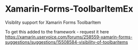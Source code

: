 # Xamarin-Forms-ToolbarItemEx
Visiblity support for Xamarin Forms ToolbarItem

To get this added to the framework - request it here
https://xamarin.uservoice.com/forums/258559-xamarin-forms-suggestions/suggestions/15508584-visibility-of-toolbaritems
